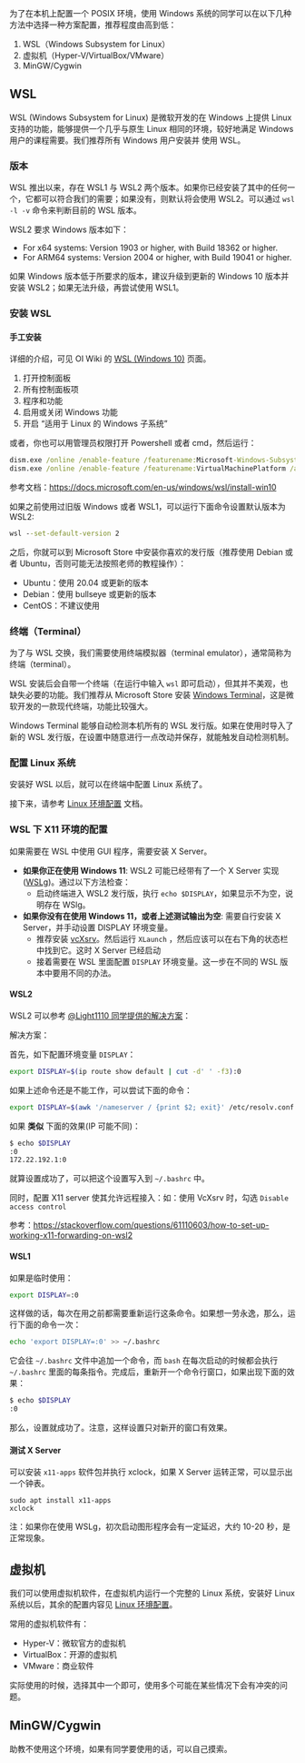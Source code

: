 为了在本机上配置一个 POSIX 环境，使用 Windows 系统的同学可以在以下几种方法中选择一种方案配置，推荐程度由高到低：

1. WSL（Windows Subsystem for Linux）
2. 虚拟机（Hyper-V/VirtualBox/VMware）
3. MinGW/Cygwin

## WSL

WSL (Windows Subsystem for Linux) 是微软开发的在 Windows 上提供 Linux 支持的功能，能够提供一个几乎与原生 Linux 相同的环境，较好地满足 Windows 用户的课程需要。我们推荐所有 Windows 用户安装并
使用 WSL。

### 版本

WSL 推出以来，存在 WSL1 与 WSL2 两个版本。如果你已经安装了其中的任何一个，它都可以符合我们的需要；如果没有，则默认将会使用 WSL2。可以通过 `wsl -l -v` 命令来判断目前的 WSL 版本。

WSL2 要求 Windows 版本如下：

- For x64 systems: Version 1903 or higher, with Build 18362 or higher.
- For ARM64 systems: Version 2004 or higher, with Build 19041 or higher.

如果 Windows 版本低于所要求的版本，建议升级到更新的 Windows 10 版本并安装 WSL2；如果无法升级，再尝试使用 WSL1。

### 安装 WSL

#### 手工安装

详细的介绍，可见 OI Wiki 的 [WSL (Windows 10)](https://oi-wiki.org/tools/wsl/) 页面。

1. 打开控制面板
2. 所有控制面板项
3. 程序和功能
4. 启用或关闭 Windows 功能
5. 开启 “适用于 Linux 的 Windows 子系统”

或者，你也可以用管理员权限打开 Powershell 或者 cmd，然后运行：

```cmd
dism.exe /online /enable-feature /featurename:Microsoft-Windows-Subsystem-Linux /all /norestart
dism.exe /online /enable-feature /featurename:VirtualMachinePlatform /all /norestart
```

参考文档：https://docs.microsoft.com/en-us/windows/wsl/install-win10

如果之前使用过旧版 Windows 或者 WSL1，可以运行下面命令设置默认版本为 WSL2:

```cmd
wsl --set-default-version 2 
```

之后，你就可以到 Microsoft Store 中安装你喜欢的发行版（推荐使用 Debian 或者 Ubuntu，否则可能无法按照老师的教程操作）：

- Ubuntu：使用 20.04 或更新的版本
- Debian：使用 bullseye 或更新的版本
- CentOS：不建议使用

### 终端（Terminal）

为了与 WSL 交换，我们需要使用终端模拟器（terminal emulator），通常简称为终端（terminal）。

WSL 安装后会自带一个终端（在运行中输入 `wsl` 即可启动），但其并不美观，也缺失必要的功能。我们推荐从 Microsoft Store 安装 [Windows Terminal](https://www.microsoft.com/zh-cn/p/windows-terminal/9n0dx20hk701)，这是微软开发的一款现代终端，功能比较强大。

Windows Terminal 能够自动检测本机所有的 WSL 发行版。如果在使用时导入了新的 WSL 发行版，在设置中随意进行一点改动并保存，就能触发自动检测机制。

### 配置 Linux 系统

安装好 WSL 以后，就可以在终端中配置 Linux 系统了。

接下来，请参考 [Linux 环境配置](../linux) 文档。

### WSL 下 X11 环境的配置

如果需要在 WSL 中使用 GUI 程序，需要安装 X Server。

- **如果你正在使用 Windows 11**: WSL2 可能已经带有了一个 X Server 实现 ([WSLg](https://github.com/microsoft/wslg))。通过以下方法检查：
    - 启动终端进入 WSL2 发行版，执行 `echo $DISPLAY`，如果显示不为空，说明存在 WSlg。
- **如果你没有在使用 Windows 11，或者上述测试输出为空**: 需要自行安装 X Server，并手动设置 DISPLAY 环境变量。
    - 推荐安装 [vcXsrv](https://sourceforge.net/projects/vcxsrv/files/)。然后运行 `XLaunch` ，然后应该可以在右下角的状态栏中找到它。这时 X Server 已经启动
    - 接着需要在 WSL 里面配置 `DISPLAY` 环境变量。这一步在不同的 WSL 版本中要用不同的办法。

#### WSL2

WSL2 可以参考 [@Light1110 同学提供的解决方案](https://github.com/physics-data/faq/issues/6#issuecomment-680972955)：

解决方案：

首先，如下配置环境变量 `DISPLAY`：

```bash
export DISPLAY=$(ip route show default | cut -d' ' -f3):0
```

如果上述命令还是不能工作，可以尝试下面的命令：

```bash
export DISPLAY=$(awk '/nameserver / {print $2; exit}' /etc/resolv.conf 2>/dev/null):0
```

如果 **类似** 下面的效果(IP 可能不同)：

```bash
$ echo $DISPLAY
:0
172.22.192.1:0
```

就算设置成功了，可以把这个设置写入到 `~/.bashrc` 中。

同时，配置 X11 server 使其允许远程接入：如：使用 VcXsrv 时，勾选 `Disable access control`

参考：https://stackoverflow.com/questions/61110603/how-to-set-up-working-x11-forwarding-on-wsl2

#### WSL1

如果是临时使用：

```bash
export DISPLAY=:0
```

这样做的话，每次在用之前都需要重新运行这条命令。如果想一劳永逸，那么，运行下面的命令一次：

```bash
echo 'export DISPLAY=:0' >> ~/.bashrc
```

它会往 `~/.bashrc` 文件中追加一个命令，而 `bash` 在每次启动的时候都会执行 `~/.bashrc` 里面的每条指令。完成后，重新开一个命令行窗口，如果出现下面的效果：

```bash
$ echo $DISPLAY
:0
```

那么，设置就成功了。注意，这样设置只对新开的窗口有效果。

#### 测试 X Server

可以安装 `x11-apps` 软件包并执行 xclock，如果 X Server 运转正常，可以显示出一个钟表。

```
sudo apt install x11-apps
xclock
```

注：如果你在使用 WSLg，初次启动图形程序会有一定延迟，大约 10-20 秒，是正常现象。

## 虚拟机

我们可以使用虚拟机软件，在虚拟机内运行一个完整的 Linux 系统，安装好 Linux 系统以后，其余的配置内容见 [Linux 环境配置](../linux)。

常用的虚拟机软件有：

- Hyper-V：微软官方的虚拟机
- VirtualBox：开源的虚拟机
- VMware：商业软件

实际使用的时候，选择其中一个即可，使用多个可能在某些情况下会有冲突的问题。

## MinGW/Cygwin

助教不使用这个环境，如果有同学要使用的话，可以自己摸索。
